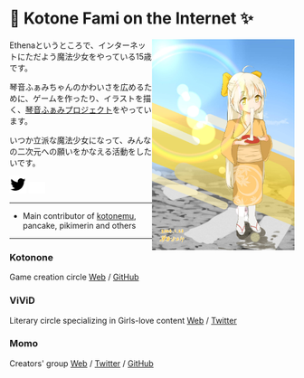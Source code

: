 <h1 border="none">🎀 Kotone Fami on the Internet ✨</h1>

<img src="https://raw.githubusercontent.com/kotonefami/kotonefami/main/kotone.jpg" alt="琴音ふぁみが写っているイラスト" width="50%" align="right">

Ethenaというところで、インターネットにただよう魔法少女をやっている15歳です。

琴音ふぁみちゃんのかわいさを広めるために、ゲームを作ったり、イラストを描く、[琴音ふぁみプロジェクト](https://kotone-fami.com)をやっています。

いつか立派な魔法少女になって、みんなの二次元への願いをかなえる活動をしたいです。

<a href="https://twitter.com/KotoneFami"><img src="https://raw.githubusercontent.com/kotonefami/kotonefami/main/twitter.svg" alt="Twitter" height="30px"></a>
<a href="https://ktnfm.com/@fami"><img src="https://raw.githubusercontent.com/kotonefami/kotonefami/main/misskey.svg" alt="Misskey" height="20px"></a>

---

* Main contributor of [kotonemu](https://github.com/kotonone/kotonemu), pancake, pikimerin and others

---

### Kotonone
Game creation circle
[Web](https://kotonone.page) / [GitHub](https://github.com/kotonone)

### ViViD
Literary circle specializing in Girls-love content
[Web](https://vivid-lily.com) / [Twitter](https://twitter.com/i/user/1390585047447605248)

### Momo
Creators' group
[Web](https://momo-can-factory.com) / [Twitter](https://twitter.com/i/user/1620439037587689476) / [GitHub](https://github.com/momo_factorX)
